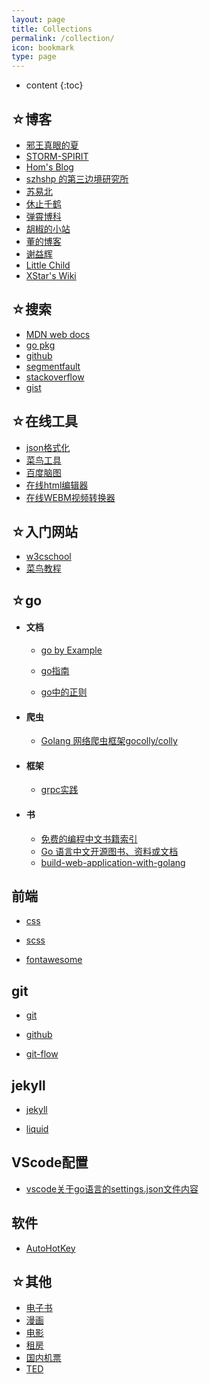 ```yaml
---
layout: page
title: Collections
permalink: /collection/
icon: bookmark
type: page
---
```


* content
{:toc}


## ☆博客

  * [邪王真眼的夏](http://xiajian.github.io/2014/10/22/bundle)
  * [STORM-SPIRIT](http://wulfric.me/2014/09/jekyll-plugs/)
  * [Hom's Blog](https://gohom.win/2016/02/04/update-github-rouge/)
  * [szhshp 的第三边境研究所](https://szhshp.org/)
  * [苏易北](https://abelsu7.top/)
  * [休止千鹤](https://www.restkhz.com/)
  * [弹霄博科](https://www.txisfine.cn/)
  * [胡椒的小站](https://moxo.io/) 
  * [董的博客](https://poph163.com/category/goland/) 
  * [谢益辉](https://yihui.org/cn/)
  * [Little Child](http://www.albertbamboo.cn/markdown/2018/01/20/kramdown.html)
  * [XStar's Wiki](http://xstarcd.github.io/wiki/index.html)

## ☆搜索

  * [MDN web docs](https://developer.mozilla.org/zh-CN/docs/Web/JavaScript)  
  * [go pkg](https://go.dev/)  
  * [github](https://github.com/)
  * [segmentfault](https://segmentfault.com/)  
  * [stackoverflow](https://stackoverflow.com/)  
  * [gist](https://gist.github.com/discover)

## ☆在线工具

  * [json格式化](http://www.bejson.com/)  
  * [菜鸟工具](https://c.runoob.com/)  
  * [百度脑图](https://naotu.baidu.com/home)  
  * [在线html编辑器](http://kindeditor.net/demo.php)  
  * [在线WEBM视频转换器](https://convertio.co/zh/webm-converter/)  

## ☆入门网站

  * [w3cschool](https://www.w3cschool.cn/)  
  * [菜鸟教程](https://www.runoob.com/design-pattern/design-pattern-tutorial.html)  

## ☆go

* #### 文档

  * [go by Example](https://books.studygolang.com/gobyexample/) 

  * [go指南](http://tour.studygolang.com/list)  

  * [go中的正则](https://www.cnblogs.com/golove/p/3269099.html)

* #### 爬虫

  * [Golang 网络爬虫框架gocolly/colly](https://www.cnblogs.com/majianguo/p/8146110.html)

* #### 框架

  * [grpc实践](https://segmentfault.com/a/1190000008106582)

* #### 书
  
  * [免费的编程中文书籍索引](https://github.com/justjavac/free-programming-books-zh_CN#go)
  * [Go 语言中文开源图书、资料或文档](https://books.studygolang.com/)
  * [build-web-application-with-golang](build-web-application-with-golang)


## 前端

  * [css](http://www.ruanyifeng.com/blog/2010/03/css_cookbook.html)  

  * [scss](https://www.ruanyifeng.com/blog/2012/06/sass.html) 
  
  * [fontawesome](http://www.fontawesome.com.cn/)  


## git

  * [git](https://git-scm.com/book/zh/v2)  

  * [github](https://help.github.com/cn/github/searching-for-information-on-github/searching-code)

  * [git-flow](https://danielkummer.github.io/git-flow-cheatsheet/index.zh_CN.html)  

## jekyll

  * [jekyll](http://jekyllcn.com/docs/quickstart/)  

  * [liquid](https://liquid.bootcss.com/basics/types/)  


## VScode配置

  * [vscode关于go语言的settings.json文件内容](https://blog.csdn.net/GeMarK/article/details/90269561)


## 软件

  * [AutoHotKey](https://wyagd001.github.io/zh-cn/docs/AutoHotkey.htm)  

## ☆其他
  
  * [电子书](http://cn.epubee.com/books/)  
  * [漫画](https://volmoe.com/)
  * [电影](http://magnet.chongbuluo.com/)  
  * [租房](https://woyaozufang.live/#/)  
  * [国内机票](https://www.tianxun.com/)  
  * [TED](https://www.ted.com/talks)  

<!-- ## Comments
{% include comments.html %} -->
